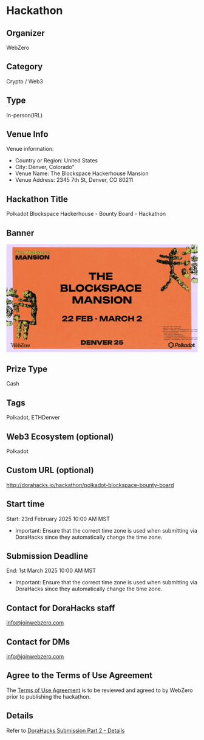 # Hackathon

## Organizer

WebZero

## Category

Crypto / Web3

## Type

In-person(IRL)

## Venue Info

Venue information:
* Country or Region: United States
* City: Denver, Colorado"
* Venue Name:	The Blockspace Hackerhouse Mansion
* Venue Address:	2345 7th St, Denver, CO 80211

## Hackathon Title

Polkadot Blockspace Hackerhouse - Bounty Board - Hackathon

## Banner

![Polkadot Blockspace Hackerhouse Bounty Board Banner](https://github.com/JoinWebZero/hackathons/blob/main/ethdenver-2025/dorahacks/banner.jpg)

## Prize Type

Cash

## Tags

Polkadot, ETHDenver

## Web3 Ecosystem (optional)

Polkadot

## Custom URL (optional)

http://dorahacks.io/hackathon/polkadot-blockspace-bounty-board

## Start time

Start: 23rd February 2025 10:00 AM MST

* Important: Ensure that the correct time zone is used when submitting via DoraHacks since they automatically change the time zone.

## Submission Deadline

End: 1st March 2025 10:00 AM MST

* Important: Ensure that the correct time zone is used when submitting via DoraHacks since they automatically change the time zone.

## Contact for DoraHacks staff

info@joinwebzero.com

## Contact for DMs

info@joinwebzero.com

## Agree to the Terms of Use Agreement

The [Terms of Use Agreement](./DoraHacks%20-%20Terms%20of%20Use%20Agreement.pdf) is to be reviewed and agreed to by WebZero prior to publishing the hackathon.

## Details

Refer to [DoraHacks Submission Part 2 - Details](./dorahacks-submission-part2-details.md)
